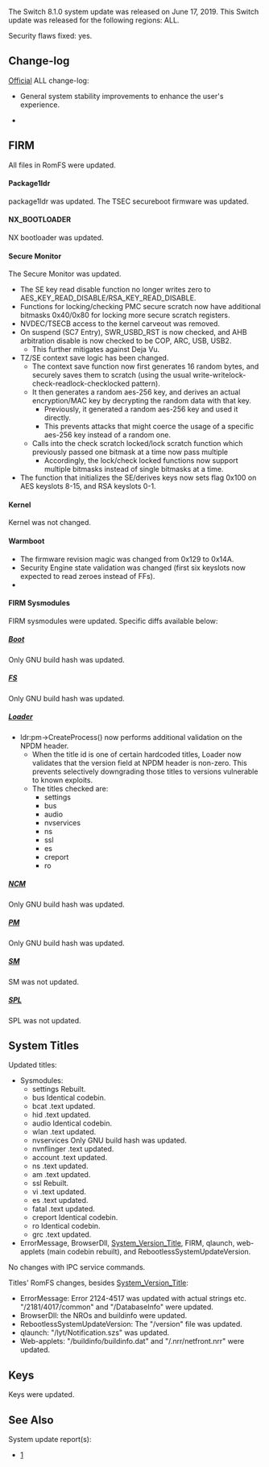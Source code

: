 The Switch 8.1.0 system update was released on June 17, 2019. This
Switch update was released for the following regions: ALL.

Security flaws fixed: yes.

## Change-log

[Official](https://en-americas-support.nintendo.com/app/answers/detail/a_id/22525/p/897)
ALL change-log:

  - General system stability improvements to enhance the user's
    experience.

  - 
## FIRM

All files in RomFS were updated.

#### Package1ldr

package1ldr was updated. The TSEC secureboot firmware was updated.

#### NX\_BOOTLOADER

NX bootloader was updated.

<check back later for diff>

#### Secure Monitor

The Secure Monitor was updated.

  - The SE key read disable function no longer writes zero to
    AES\_KEY\_READ\_DISABLE/RSA\_KEY\_READ\_DISABLE.
  - Functions for locking/checking PMC secure scratch now have
    additional bitmasks 0x40/0x80 for locking more secure scratch
    registers.
  - NVDEC/TSECB access to the kernel carveout was removed.
  - On suspend (SC7 Entry), SWR\_USBD\_RST is now checked, and AHB
    arbitration disable is now checked to be COP, ARC, USB, USB2.
      - This further mitigates against Deja Vu.
  - TZ/SE context save logic has been changed.
      - The context save function now first generates 16 random bytes,
        and securely saves them to scratch (using the usual
        write-writelock-check-readlock-checklocked pattern).
      - It then generates a random aes-256 key, and derives an actual
        encryption/MAC key by decrypting the random data with that key.
          - Previously, it generated a random aes-256 key and used it
            directly.
          - This prevents attacks that might coerce the usage of a
            specific aes-256 key instead of a random one.
      - Calls into the check scratch locked/lock scratch function which
        previously passed one bitmask at a time now pass multiple
          - Accordingly, the lock/check locked functions now support
            multiple bitmasks instead of single bitmasks at a time.
  - The function that initializes the SE/derives keys now sets flag
    0x100 on AES keyslots 8-15, and RSA keyslots 0-1.

#### Kernel

Kernel was not changed.

#### Warmboot

  - The firmware revision magic was changed from 0x129 to 0x14A.
  - Security Engine state validation was changed (first six keyslots now
    expected to read zeroes instead of FFs).
  - <check back for more diffs later>

#### FIRM Sysmodules

FIRM sysmodules were updated. Specific diffs available below:

##### [Boot](Boot.md "wikilink")

Only GNU build hash was updated.

##### [FS](Filesystem%20services.md "wikilink")

Only GNU build hash was updated.

##### [Loader](Loader%20services.md "wikilink")

  - ldr:pm-\>CreateProcess() now performs additional validation on the
    NPDM header.
      - When the title id is one of certain hardcoded titles, Loader now
        validates that the version field at NPDM header is non-zero.
        This prevents selectively downgrading those titles to versions
        vulnerable to known exploits.
      - The titles checked are:
          - settings
          - bus
          - audio
          - nvservices
          - ns
          - ssl
          - es
          - creport
          - ro

##### [NCM](NCM%20services.md "wikilink")

Only GNU build hash was updated.

##### [PM](Process%20Manager%20services.md "wikilink")

Only GNU build hash was updated.

##### [SM](Services%20API.md "wikilink")

SM was not updated.

##### [SPL](SPL%20services.md "wikilink")

SPL was not updated.

## System Titles

Updated titles:

  - Sysmodules:
      - settings Rebuilt.
      - bus Identical codebin.
      - bcat .text updated.
      - hid .text updated.
      - audio Identical codebin.
      - wlan .text updated.
      - nvservices Only GNU build hash was updated.
      - nvnflinger .text updated.
      - account .text updated.
      - ns .text updated.
      - am .text updated.
      - ssl Rebuilt.
      - vi .text updated.
      - es .text updated.
      - fatal .text updated.
      - creport Identical codebin.
      - ro Identical codebin.
      - grc .text updated.
  - ErrorMessage, BrowserDll,
    [System\_Version\_Title](System%20Version%20Title.md "wikilink"),
    FIRM, qlaunch, web-applets (main codebin rebuilt), and
    RebootlessSystemUpdateVersion.

No changes with IPC service commands.

Titles' RomFS changes, besides
[System\_Version\_Title](System%20Version%20Title.md "wikilink"):

  - ErrorMessage: Error 2124-4517 was updated with actual strings etc.
    "/2181/4017/common" and "/DatabaseInfo" were updated.
  - BrowserDll: the NROs and buildinfo were updated.
  - RebootlessSystemUpdateVersion: The "/version" file was updated.
  - qlaunch: "/lyt/Notification.szs" was updated.
  - Web-applets: "/buildinfo/buildinfo.dat" and "/.nrr/netfront.nrr"
    were updated.

## Keys

Keys were updated.

## See Also

System update report(s):

  - [1](https://yls8.mtheall.com/ninupdates/reports.php?date=06-17-19_08-05-09&sys=hac)
